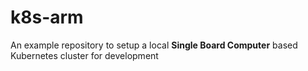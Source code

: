 # k8s-arm
An example repository to setup a local **Single Board Computer** based Kubernetes cluster for development
